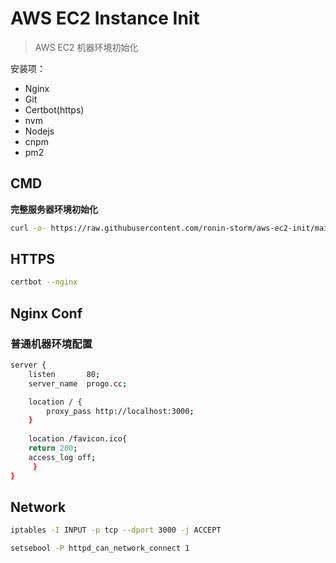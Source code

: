 # AWS EC2 Instance Init

> AWS EC2 机器环境初始化

安装项：
- Nginx
- Git
- Certbot(https)
- nvm
- Nodejs
- cnpm
- pm2

## CMD

**完整服务器环境初始化**

```bash
curl -o- https://raw.githubusercontent.com/ronin-storm/aws-ec2-init/main/init.sh | bash
```

## HTTPS

```bash
certbot --nginx
```

## Nginx Conf

### 普通机器环境配置

```bash
server {
    listen       80;
    server_name  progo.cc;

    location / {
        proxy_pass http://localhost:3000;
    }
    
    location /favicon.ico{
	return 200;
	access_log off;
     }
}
```

## Network

```bash
iptables -I INPUT -p tcp --dport 3000 -j ACCEPT
```

```bash
setsebool -P httpd_can_network_connect 1
```

